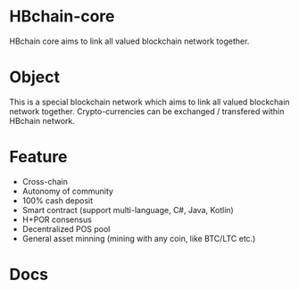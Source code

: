 # HBchain-core
HBchain core aims to link all valued blockchain network together.

# Object

This is a special blockchain network which aims to link all valued blockchain network together. Crypto-currencies can be exchanged / transfered within HBchain network.

# Feature

* Cross-chain
* Autonomy of community
* 100% cash deposit
* Smart contract (support multi-language, C#, Java, Kotlin)
* H+POR consensus
* Decentralized POS pool
* General asset minning (mining with any coin, like BTC/LTC etc.)

# Docs

